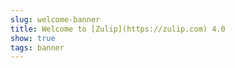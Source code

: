 ```yaml
---
slug: welcome-banner
title: Welcome to [Zulip](https://zulip.com) 4.0
show: true
tags: banner
---
```

